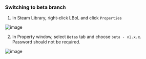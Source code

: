 ### Switching to beta branch

1. In Steam Library, right-click LBoL and click `Properties`

![image](https://user-images.githubusercontent.com/89428565/236464155-9225ab1e-4bb1-4c84-9840-40248a68b114.png)

2. In Property window, select `Betas` tab and choose `beta - v1.x.x`. Password should not be required.

![image](https://user-images.githubusercontent.com/89428565/236464688-f1d5c987-af26-4220-9780-7a0b4a59c0e9.png)

